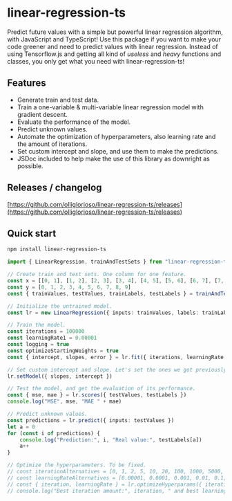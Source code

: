 # linear-regression-ts

Predict future values with a simple but powerful linear regression algorithm, with JavaScript and TypeScript!
Use this package if you want to make your code greener and need to predict values with linear regression. Instead of
using Tensorflow.js and getting all kind of *useless* and *heavy* functions and classes, you only get what you need with linear-regression-ts!

## Features

- Generate train and test data.
- Train a one-variable & multi-variable linear regression model with gradient descent.
- Evaluate the performance of the model.
- Predict unknown values.
- Automate the optimization of hyperparameters, also learning rate and the amount of iterations.
- Set custom intercept and slope, and use them to make the predictions.
- JSDoc included to help make the use of this library as downright as possible.

## Releases / changelog
[https://github.com/olliglorioso/linear-regression-ts/releases](https://github.com/olliglorioso/linear-regression-ts/releases)

## Quick start

```bash
npm install linear-regression-ts
```

```typescript
import { LinearRegression, trainAndTestSets } from "linear-regression-ts"

// Create train and test sets. One column for one feature.
const x = [[0, 1], [1, 2], [2, 3], [3, 4], [4, 5], [5, 6], [6, 7], [7, 8], [9, 10], [10, 11]]
const y = [0, 1, 2, 3, 4, 5, 6, 7, 8, 9]
const { trainValues, testValues, trainLabels, testLabels } = trainAndTestSets({ inputs: x, labels: y, ratio: 50 })  

// Initialize the untrained model.
const lr = new LinearRegression({ inputs: trainValues, labels: trainLabels }) 

// Train the model.
const iterations = 100000
const learningRate1 = 0.00001
const logging = true
const optimizeStartingWeights = true
const { intercept, slopes, error } = lr.fit({ iterations, learningRate: learningRate1, logging, optimizeStartingWeights }) 

// Set custom intercept and slope. Let's set the ones we got previously.
lr.setModel({ slopes, intercept })

// Test the model, and get the evaluation of its performance.
const { mse, mae } = lr.scores({ testValues, testLabels }) 
console.log("MSE", mse, "MAE " + mae)

// Predict unknown values.
const predictions = lr.predict({ inputs: testValues }) 
let a = 0
for (const i of predictions) {
    console.log("Prediction:", i, "Real value:", testLabels[a])
    a++
}

// Optimize the hyperparameters. To be fixed.
// const iterationAlternatives = [0, 1, 2, 5, 10, 20, 100, 1000, 5000, 10000]
// const learningRateAlternatives = [0.00001, 0.0001, 0.001, 0.01, 0.1, 1]
// const { iteration, learningRate } = lr.optimizeHyperparams({ iterations: iterationAlternatives, learningRates: learningRateAlternatives }) 
// console.log("Best iteration amount:", iteration, " and best learning rate:", learningRate)

```
